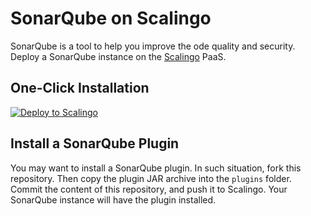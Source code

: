 # SonarQube on Scalingo

SonarQube is a tool to help you improve the ode quality and security. Deploy a SonarQube instance on the [Scalingo](https://scalingo.com) PaaS.

## One-Click Installation

[![Deploy to Scalingo](https://cdn.scalingo.com/deploy/button.svg)](https://my.scalingo.com/deploy)

## Install a SonarQube Plugin

You may want to install a SonarQube plugin. In such situation, fork this repository. Then copy the plugin JAR archive into the `plugins` folder. Commit the content of this repository, and push it to Scalingo. Your SonarQube instance will have the plugin installed.
